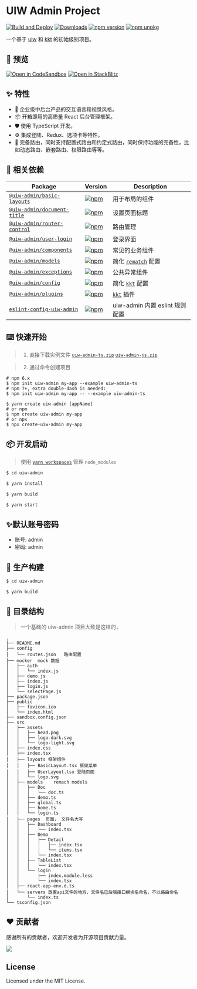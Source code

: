 UIW Admin Project
===

[![Build and Deploy](https://github.com/uiwjs/uiw-admin/actions/workflows/ci.yml/badge.svg)](https://github.com/uiwjs/uiw-admin/actions/workflows/ci.yml)
[![Downloads](https://img.shields.io/npm/dm/uiw-admin.svg?style=flat)](https://www.npmjs.com/package/uiw-admin)
[![npm version](https://img.shields.io/npm/v/uiw-admin.svg)](https://www.npmjs.com/package/uiw-admin)
[![npm unpkg](https://img.shields.io/badge/Open%20in-unpkg-blue)](https://uiwjs.github.io/npm-unpkg/#/pkg/uiw-admin/file/README.md)

一个基于 [uiw](https://github.com/uiwjs/uiw/) 和 [kkt](https://github.com/kktjs/kkt) 的初始级别项目。

## 👀 预览

[![Open in CodeSandbox](https://img.shields.io/badge/Open%20in-CodeSandbox-blue?logo=codesandbox)](https://codesandbox.io/s/github/uiwjs/uiw-admin/tree/master/examples/base)
[![Open in StackBlitz](https://img.shields.io/badge/Open%20in-StackBlitz-blue?logo=)](https://stackblitz.com/github/uiwjs/uiw-admin/tree/master/examples/base?embed=1&hideNavigation=0&hidedevtools=0)

## ✨ 特性

- 🌈 企业级中后台产品的交互语言和视觉风格。
- 📦 开箱即用的高质量 React 后台管理框架。
- 🛡 使用 TypeScript 开发。
- ⚙️ 集成登陆、Redux、选项卡等特性。
- 🌴 完备路由，同时支持配置式路由和约定式路由，同时保持功能的完备性，比如动态路由、嵌套路由、权限路由等等。

## 🔗 相关依赖

| Package | Version | Description |
| ---- | ---- | ---- |
| [`@uiw-admin/basic-layouts`](https://www.npmjs.com/package/@uiw-admin/basic-layouts)   | [![npm](https://img.shields.io/npm/v/@uiw-admin/basic-layouts.svg?maxAge=3600)](https://www.npmjs.com/package/@uiw-admin/basic-layouts)   | 用于布局的组件 |
| [`@uiw-admin/document-title`](https://www.npmjs.com/package/@uiw-admin/document-title) | [![npm](https://img.shields.io/npm/v/@uiw-admin/document-title.svg?maxAge=3600)](https://www.npmjs.com/package/@uiw-admin/document-title) | 设置页面标题 |
| [`@uiw-admin/router-control`](https://www.npmjs.com/package/@uiw-admin/router-control) | [![npm](https://img.shields.io/npm/v/@uiw-admin/router-control.svg?maxAge=3600)](https://www.npmjs.com/package/@uiw-admin/router-control) | 路由管理 |
| [`@uiw-admin/user-login`](https://www.npmjs.com/package/@uiw-admin/user-login)         | [![npm](https://img.shields.io/npm/v/@uiw-admin/user-login.svg?maxAge=3600)](https://www.npmjs.com/package/@uiw-admin/user-login)         | 登录界面 |
| [`@uiw-admin/components`](https://www.npmjs.com/package/@uiw-admin/components)         | [![npm](https://img.shields.io/npm/v/@uiw-admin/components.svg?maxAge=3600)](https://www.npmjs.com/package/@uiw-admin/components)         | 常见的业务组件 |
| [`@uiw-admin/models`](https://www.npmjs.com/package/@uiw-admin/models)                 | [![npm](https://img.shields.io/npm/v/@uiw-admin/models.svg?maxAge=3600)](https://www.npmjs.com/package/@uiw-admin/models)                 | 简化 [`rematch`](https://github.com/rematch/rematch) 配置 |
| [`@uiw-admin/exceptions`](https://www.npmjs.com/package/@uiw-admin/exceptions)         | [![npm](https://img.shields.io/npm/v/@uiw-admin/exceptions.svg?maxAge=3600)](https://www.npmjs.com/package/@uiw-admin/exceptions)         | 公共异常组件 |
| [`@uiw-admin/config`](https://www.npmjs.com/package/@uiw-admin/config)                 | [![npm](https://img.shields.io/npm/v/@uiw-admin/config.svg?maxAge=3600)](https://www.npmjs.com/package/@uiw-admin/config)                 | 简化 [`kkt`](https://github.com/kktjs/kkt) 配置           |
| [`@uiw-admin/plugins`](https://www.npmjs.com/package/@uiw-admin/plugins)               | [![npm](https://img.shields.io/npm/v/@uiw-admin/plugins.svg?maxAge=3600)](https://www.npmjs.com/package/@uiw-admin/plugins)               | [`kkt`](https://github.com/kktjs/kkt) 插件                |
| [`eslint-config-uiw-admin`](https://www.npmjs.com/package/eslint-config-uiw-admin) | [![npm](https://img.shields.io/npm/v/eslint-config-uiw-admin.svg?maxAge=3600)](https://www.npmjs.com/package/eslint-config-uiw-admin) | uiw-admin 内置 eslint 规则配置 |

##  ⌨️ 快速开始

> 1. 直接下载实例文件
[`uiw-admin-ts.zip`](https://uiwjs.github.io/uiw-admin/zip/uiw-admin-ts.zip)
[`uiw-admin-js.zip`](https://uiwjs.github.io/uiw-admin/zip/uiw-admin-js.zip)

> 2. 通过命令创建项目

```shell
# npm 6.x
$ npm init uiw-admin my-app --example uiw-admin-ts
# npm 7+, extra double-dash is needed:
$ npm init uiw-admin my-app -- --example uiw-admin-ts

$ yarn create uiw-admin [appName]
# or npm
$ npm create uiw-admin my-app
# or npx
$ npx create-uiw-admin my-app
```
## 📦 开发启动

> 使用 [`yarn workspaces`](https://classic.yarnpkg.com/en/docs/workspaces) 管理 `node_modules`

```bash
$ cd uiw-admin

$ yarn install

$ yarn build

$ yarn start

```

## ✨默认账号密码

- 账号: admin
- 密码: admin

## 🔨 生产构建

```bash
$ cd uiw-admin

$ yarn build
```

## 📗 目录结构

> 一个基础的 uiw-admin 项目大致是这样的，

```
.
├── README.md
├── config
│   └── routes.json   路由配置
├── mocker  mock 数据
│   ├── auth
│   │   └── index.js
│   ├── demo.js
│   ├── index.js
│   ├── login.js
│   └── selectPage.js
├── package.json
├── public
│   ├── favicon.ico
│   └── index.html
├── sandbox.config.json
├── src
│   ├── assets
│   │   ├── head.png
│   │   ├── logo-dark.svg
│   │   └── logo-light.svg
│   ├── index.css
│   ├── index.tsx
│   ├── layouts 框架组件
│   │   ├── BasicLayout.tsx 框架菜单
│   │   ├── UserLayout.tsx 登陆页面
│   │   └── logo.svg
│   ├── models    remach models
│   │   ├── Doc
│   │   │   └── doc.ts
│   │   ├── demo.ts
│   │   ├── global.ts
│   │   ├── home.ts
│   │   └── login.ts
│   ├── pages  页面， 文件名大写
│   │   ├── Dashboard
│   │   │   └── index.tsx
│   │   ├── Demo
│   │   │   ├── Detail
│   │   │   │   ├── index.tsx
│   │   │   │   └── items.tsx
│   │   │   └── index.tsx
│   │   ├── TableList
│   │   │   └── index.tsx
│   │   └── login
│   │       ├── index.module.less
│   │       └── index.tsx
│   ├── react-app-env.d.ts
│   └── servers 放置api文件的地方，文件名已后端接口模块名命名，不以路由命名
│       └── index.ts
└── tsconfig.json
```

##  ❤️ 贡献者

感谢所有的贡献者，欢迎开发者为开源项目贡献力量。

<a href="https://github.com/uiwjs/uiw-admin/graphs/contributors">
  <img src="https://uiwjs.github.io/uiw-admin/CONTRIBUTORS.svg" />
</a>

## License

Licensed under the MIT License.
